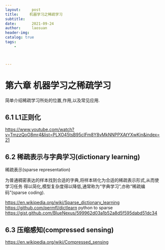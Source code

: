```yaml
---
layout:     post
title:     机器学习之稀疏学习
subtitle:   
date:       2021-09-24
author:     laosuan
header-img: 
catalog: true
tags:
    - 



---
```


# 第六章 机器学习之稀疏学习

简单介绍稀疏学习所处的位置,作用,以及常见应用.



## 6.1 L1正则化

https://www.youtube.com/watch?v=TmzzQoO8mr4&list=PLXO45tsB95cIFm8Y8vMkNNPPXAtYXwKin&index=21

## 6.2 稀疏表示与字典学习(dictionary learning)

稀疏表示(sparse representation)

为普通稠密表达的样本找到合适的字典,将样本转化为合适的稀疏表示形式,从而使学习任务
得以简化,模型复杂度得以降低,通常称为“字典学习”,亦称“稀疏编码”(sparse coding).

https://en.wikipedia.org/wiki/Sparse_dictionary_learning
https://github.com/permfl/dictlearn
python to sparse
https://gist.github.com/BlueNexus/599962d03a1b52a8d5f595dabd51dc34



## 6.3 压缩感知(compressed sensing)

https://en.wikipedia.org/wiki/Compressed_sensing